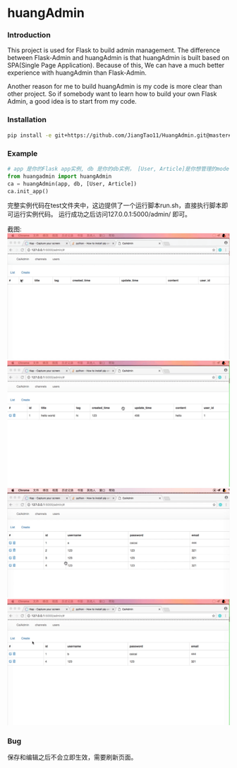 # huangAdmin

### Introduction

This project is used for Flask to build admin management. The difference between Flask-Admin and huangAdmin is that huangAdmin is built based on SPA(Single Page Application). Because of this, We can have a much better experience with huangAdmin than Flask-Admin.

Another reason for me to build huangAdmin is my code is more clear than other project. So if somebody want to learn how to build your own Flask Admin, a good idea is to start from my code.

### Installation

```bash
pip install -e git+https://github.com/JiangTao11/HuangAdmin.git@master#egg=huangAdmin
```

### Example

```python
# app 是你的Flask app实例, db 是你的db实例， [User, Article]是你想管理的model
from huangadmin import huangAdmin
ca = huangAdmin(app, db, [User, Article])
ca.init_app()
```

完整实例代码在test文件夹中，这边提供了一个运行脚本run.sh，直接执行脚本即可运行实例代码。
运行成功之后访问127.0.0.1:5000/admin/ 即可。

截图:
![create](https://raw.githubusercontent.com/JiangTao11/huangAdmin/master/examples/create.gif)
![delete](https://raw.githubusercontent.com/JiangTao11/huangAdmin/master/examples/delete.gif)
![list](https://raw.githubusercontent.com/JiangTao11/huangAdmin/master/examples/list.gif)
![edit](https://raw.githubusercontent.com/JiangTao11/huangAdmin/master/examples/edit.gif)

### Bug

保存和编辑之后不会立即生效，需要刷新页面。
